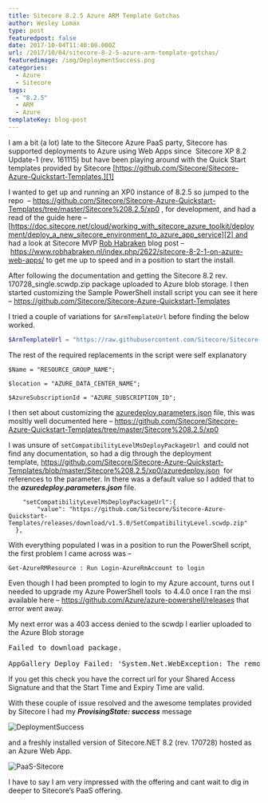 ```yaml
---
title: Sitecore 8.2.5 Azure ARM Template Gotchas
author: Wesley Lomax
type: post
featuredpost: false
date: 2017-10-04T11:40:08.000Z
url: /2017/10/04/sitecore-8-2-5-azure-arm-template-gotchas/
featuredimage: /img/DeploymentSuccess.png
categories:
  - Azure
  - Sitecore
tags:
  - "8.2.5"
  - ARM
  - Azure
templateKey: blog-post
---
```


I am a bit (a lot) late to the Sitecore Azure PaaS party, Sitecore has supported deployments to Azure using Web Apps since  Sitecore XP 8.2 Update-1 (rev. 161115) but have been playing around with the Quick Start templates provided by Sitecore [https://github.com/Sitecore/Sitecore-Azure-Quickstart-Templates.][1]

I wanted to get up and running an XP0 instance of 8.2.5 so jumped to the repo  &#8211; <https://github.com/Sitecore/Sitecore-Azure-Quickstart-Templates/tree/master/Sitecore%208.2.5/xp0> , for development, and had a read of the guide here &#8211;[https://doc.sitecore.net/cloud/working_with_sitecore_azure_toolkit/deployment/deploy_a_new_sitecore_environment_to_azure_app_service][2] and had a look at Sitecore MVP <a href="https://twitter.com/rhabraken" target="_blank" rel="noopener">Rob Habraken</a> blog post &#8211; <https://www.robhabraken.nl/index.php/2622/sitecore-8-2-1-on-azure-web-apps/> to get me up to speed and in a position to start the install.

After following the documentation and getting the Sitecore 8.2 rev. 170728_single.scwdp.zip package uploaded to Azure blob storage. I then started customizing the Sample PowerShell install script you can see it here &#8211; <a href="https://github.com/Sitecore/Sitecore-Azure-Quickstart-Templates" target="_blank" rel="noopener">https://github.com/Sitecore/Sitecore-Azure-Quickstart-Templates</a>

I tried a couple of variations for `$ArmTemplateUrl` before finding the below worked.

```powershell
$ArmTemplateUrl = "https://raw.githubusercontent.com/Sitecore/Sitecore-Azure-Quickstart-Templates/master/Sitecore%208.2.5/xp0/azuredeploy.json"
```

The rest of the required replacements in the script were self explanatory

`$Name = "RESOURCE_GROUP_NAME";`

`$location = "AZURE_DATA_CENTER_NAME";`

`$AzureSubscriptionId = "AZURE_SUBSCRIPTION_ID";`

I then set about customizing the <a href="https://github.com/Sitecore/Sitecore-Azure-Quickstart-Templates/blob/master/Sitecore%208.2.5/xp0/azuredeploy.parameters.json" target="_blank" rel="noopener">azuredeploy.parameters.json</a> file, this was mosltly well documented here &#8211; <https://github.com/Sitecore/Sitecore-Azure-Quickstart-Templates/tree/master/Sitecore%208.2.5/xp0>

<div>
  <div>
    I was unsure of <code>setCompatibilityLevelMsDeployPackageUrl </code>and could not find any documentation, so had a dig through the deployment template, <a href="https://github.com/Sitecore/Sitecore-Azure-Quickstart-Templates/blob/master/Sitecore%208.2.5/xp0/azuredeploy.json" target="_blank" rel="noopener">https://github.com/Sitecore/Sitecore-Azure-Quickstart-Templates/blob/master/Sitecore%208.2.5/xp0/azuredeploy.json</a>  for references to the parameter. In there was a default value so I added that to the <em><strong>azuredeploy.parameters.json</strong></em> file.
  </div>

```
    "setCompatibilityLevelMsDeployPackageUrl":{
        "value": "https://github.com/Sitecore/Sitecore-Azure-Quickstart-Templates/releases/download/v1.5.0/SetCompatibilityLevel.scwdp.zip"
  },
```
</div>

<div>

With everything populated I was in a position to run the PowerShell script, the first problem I came across was &#8211;

`Get-AzureRMResource : Run Login-AzureRmAccount to login`

Even though I had been prompted to login to my Azure account, turns out I needed to upgrade my Azure PowerShell tools  to 4.4.0 once I ran the msi available here &#8211; <https://github.com/Azure/azure-powershell/releases> that error went away.[][3]

My next error was a 403 access denied to the scwdp I earlier uploaded to the Azure Blob storage

<pre>Failed to download package.

AppGallery Deploy Failed: 'System.Net.WebException: The remote server returned an error: (403)</pre>

If you get this check you have the correct url for your Shared Access Signature and that the Start Time and Expiry Time are valid.

With these couple of issue resolved and the awesome templates provided by Sitecore I had my _**ProvisingState: success**_ message

![DeploymentSuccess](/img/DeploymentSuccess.png)

and a freshly installed version of Sitecore.NET 8.2 (rev. 170728) hosted as an Azure Web App.

![PaaS-Sitecore](/img/PaaS-Sitecore.png)

I have to say I am very impressed with the offering and cant wait to dig in deeper to Sitecore&#8217;s PaaS offering.

&nbsp;

[1]: https://github.com/Sitecore/Sitecore-Azure-Quickstart-Templates
[2]: https://doc.sitecore.net/cloud/working_with_sitecore_azure_toolkit/deployment/deploy_a_new_sitecore_environment_to_azure_app_service
[3]: https://github.com/Azure/azure-powershell/releases
